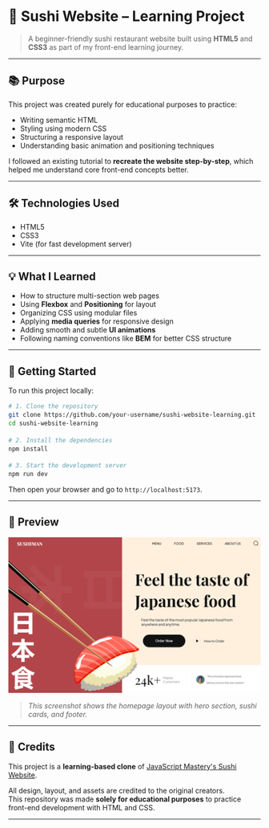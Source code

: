 # 🍣 Sushi Website – Learning Project

> A beginner-friendly sushi restaurant website built using **HTML5** and **CSS3** as part of my front-end learning journey.

---

## 📚 Purpose

This project was created purely for educational purposes to practice:
- Writing semantic HTML
- Styling using modern CSS
- Structuring a responsive layout
- Understanding basic animation and positioning techniques

I followed an existing tutorial to **recreate the website step-by-step**, which helped me understand core front-end concepts better.

---

## 🛠️ Technologies Used

- HTML5  
- CSS3  
- Vite (for fast development server)

---

## 💡 What I Learned

- How to structure multi-section web pages  
- Using **Flexbox** and **Positioning** for layout  
- Organizing CSS using modular files  
- Applying **media queries** for responsive design  
- Adding smooth and subtle **UI animations**  
- Following naming conventions like **BEM** for better CSS structure  

---

## 🚀 Getting Started

To run this project locally:

```bash
# 1. Clone the repository
git clone https://github.com/your-username/sushi-website-learning.git
cd sushi-website-learning

# 2. Install the dependencies
npm install

# 3. Start the development server
npm run dev
```

Then open your browser and go to `http://localhost:5173`.

---

## 📸 Preview

![Sushi Website Preview](preview.png)

> _This screenshot shows the homepage layout with hero section, sushi cards, and footer._

---

## 🙏 Credits

This project is a **learning-based clone** of [JavaScript Mastery's Sushi Website](https://github.com/adrianhajdin/project_html_css_website).

All design, layout, and assets are credited to the original creators.  
This repository was made **solely for educational purposes** to practice front-end development with HTML and CSS.

---